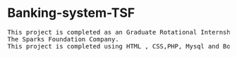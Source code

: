 # Banking-system-TSF
<pre>This project is completed as an Graduate Rotational Internship Program(GRIP) completion  task at
The Sparks Foundation Company.
This project is completed using HTML , CSS,PHP, Mysql and Bootstrap.
</pre>
